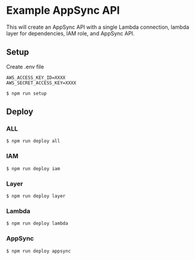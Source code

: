 # Example AppSync API

This will create an AppSync API with a single Lambda connection, lambda layer for dependencies, IAM role, and AppSync API.

## Setup

Create .env file

```console
AWS_ACCESS_KEY_ID=XXXX
AWS_SECRET_ACCESS_KEY=XXXX
```

```console
$ npm run setup
```

## Deploy

### ALL

```console
$ npm run deploy all
```

### IAM

```console
$ npm run deploy iam
```

### Layer

```console
$ npm run deploy layer
```

### Lambda

```console
$ npm run deploy lambda
```

### AppSync

```console
$ npm run deploy appsync
```